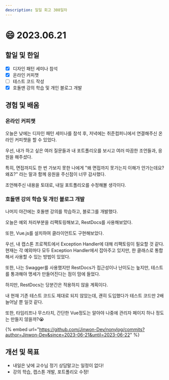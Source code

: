 ```yaml
---
description: 일일 회고 308일차
---
```


# 😄 2023.06.21

## 할일 및 한일&#x20;

* [x] 디자인 패턴 세미나 참석&#x20;
* [x] 온라인 커피챗&#x20;
* [ ] 테스트 코드 작성&#x20;
* [x] 호돌맨 강의 학습 및 개인 블로그 개발&#x20;

## 경험 및 배움&#x20;

### 온라인 커피챗&#x20;

오늘은 낮에는 디자인 패턴 세미나를 참석 후, 저녁에는 취준컴퍼니에서 연결해주신 온라인 커피챗을 할 수 있었다.

우선, 내가 하고 싶은 여러 질문들과 내 포트폴리오를 보시고 여러 따끔한 조언들과, 응원을 해주셨다.

특히, 면접까지도 한 번 가보지 못한 나에게 "왜 면접까지 못가는지 이해가 안가는데요? 왜죠?" 라는 말과 함께 응원을 주신점이 너무 감사했다.

조언해주신 내용을 토대로, 내일 포트폴리오를 수정해볼 생각이다.

### 호돌맨 강의 학습 및 개인 블로그 개발&#x20;

나머지 야간에는 호돌맨 강의를 학습하고, 블로그를 개발했다.

오늘은 예외 처리부분을 리팩토링해보고, RestDocs를 사용해보았다.

또한, Vue.js를 설치하여 클라이언트도 구현해보았다.

우선, 내 캡스톤 프로젝트에서 Exception Handler에 대해 리팩토링이 필요할 것 같다. 현재는 각 예외마다 모두 Exception Handler에서 잡아주고 있지만, 한 클래스로 통합해서 사용할 수 있는 방법이 있었다.

또한, 나는 Swagger를 사용했지만 RestDocs가 접근성이나 난이도는 높지만, 테스트를 통과해야 명세가 만들어진다는 점이 맘에 들었다.

하지만, RestDocs는 당분간은 적용하지 않을 계획이다.

내 현재 기존 테스트 코드도 제대로 되지 않았는데, 괜히 도입했다가 테스트 코드만 2배 늘어날 뿐 일것 같다.

또한, 타임리프나 무스타치, 간단한 Vue정도는 알아야 나중에 관리자 페이지 하나 정도는 만들지 않을까?😭

{% embed url="https://github.com/Jinwon-Dev/nonylog/commits?author=Jinwon-Dev&since=2023-06-21&until=2023-06-22" %}

## 개선 및 목표&#x20;

* 내일은 낮에 교수님 정기 상담말고는 일정이 없다!&#x20;
* 강의 학습, 캡스톤 개발, 포트폴리오 수정!&#x20;
